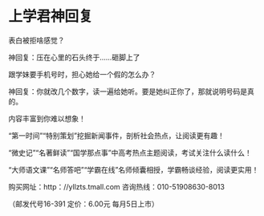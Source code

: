 # 上学君神回复

表白被拒啥感觉？ 

神回复：压在心里的石头终于……砸脚上了 

跟学妹要手机号时，担心她给一个假的怎么办？ 

神回复：你就改几个数字，读一遍给她听。要是她纠正你了，那就说明号码是真的。 

内容丰富到你难以想象！ 

“第一时间”“特别策划”挖掘新闻事件，剖析社会热点，让阅读更有趣！ 

“微史记”“名著鲜读”“国学那点事”中高考热点主题阅读，考试关注什么读什么！ 

“大师语文课”“名师答吧”“学霸在线”名师倾囊相授，学霸畅谈经验，阅读更实用！ 

购买网址：http：//yllzts.tmall.com 咨询热线：010-51908630-8013 

（邮发代号16-391 定价：6.00元 每月5日上市）